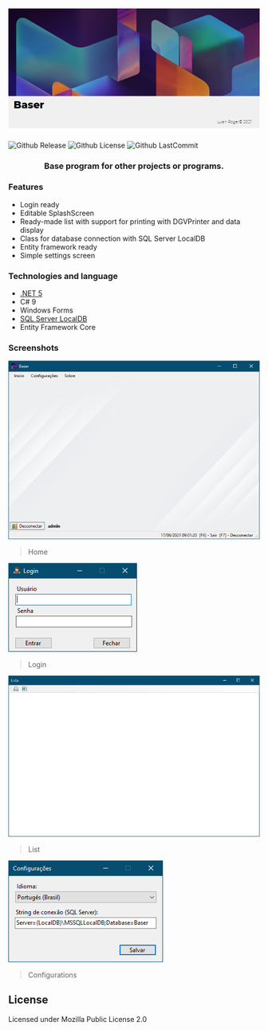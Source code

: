 <!--Banner-->
<h1 align="center">
  <img alt="SplashScreen" src="https://github.com/LuanRoger/Baser/blob/master/screenshots/PrintSplashScreen.png"/>
</h1>

<!--Shields-->
<p>
<img alt="Github Release" src="https://img.shields.io/github/v/release/LuanRoger/Baser"/>
<img alt="Github License" src="https://img.shields.io/github/license/LuanRoger/Baser"/>
<img alt="Github LastCommit" src="https://img.shields.io/github/last-commit/LuanRoger/Baser"/>
</p>

<h3 align="center">Base program for other projects or programs.</h4>

### Features
* Login ready
* Editable SplashScreen
* Ready-made list with support for printing with DGVPrinter and data display
* Class for database connection with SQL Server LocalDB
* Entity framework ready
* Simple settings screen

### Technologies and language
- [.NET 5](https://dotnet.microsoft.com)
- C# 9
- Windows Forms
- [SQL Server LocalDB](https://docs.microsoft.com/pt-br/sql/database-engine/configure-windows/sql-server-express-localdb)
- Entity Framework Core

### Screenshots
![](https://github.com/LuanRoger/Baser/blob/master/screenshots/PrintInicio.png)
>Home

![](https://github.com/LuanRoger/Baser/blob/master/screenshots/PrintLogin.png)
>Login

![](https://github.com/LuanRoger/Baser/blob/master/screenshots/PrintLista.png)
>List

![](https://github.com/LuanRoger/Baser/blob/master/screenshots/PrintConfig.png)
>Configurations

## License
Licensed under Mozilla Public License 2.0
